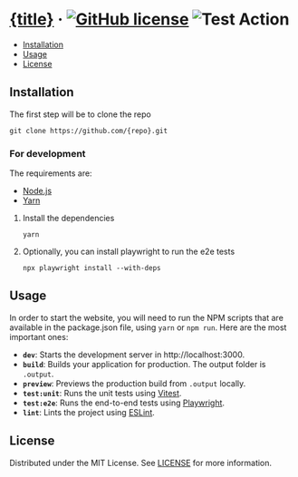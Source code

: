 # [{title}][website] &middot; [![GitHub license]](./LICENSE) ![Test Action]

<!-- Table of Contents -->

- [Installation](#installation)
- [Usage](#usage)
- [License](#license)

## Installation

The first step will be to clone the repo

```shell
git clone https://github.com/{repo}.git
```

### For development

The requirements are:

- [Node.js]
- [Yarn]

1. Install the dependencies
   ```shell
   yarn
   ```
2. Optionally, you can install playwright to run the e2e tests
   ```shell
   npx playwright install --with-deps
   ```

## Usage

In order to start the website, you will need to run the NPM scripts that are available in the package.json file,
using `yarn` or `npm run`. Here are the most important ones:

- **`dev`**: Starts the development server in http://localhost:3000.
- **`build`**: Builds your application for production. The output folder is `.output`.
- **`preview`**: Previews the production build from `.output` locally.
- **`test:unit`**: Runs the unit tests using [Vitest].
- **`test:e2e`**: Runs the end-to-end tests using [Playwright].
- **`lint`**: Lints the project using [ESLint].

## License

Distributed under the MIT License. See [LICENSE](./LICENSE) for more information.

<!-- Packages links -->

[eslint]: https://eslint.org
[node.js]: https://nodejs.org/en/
[playwright]: https://playwright.dev
[vitest]: https://vitest.dev
[yarn]: https://yarnpkg.com/

<!-- Repository links -->

[website]: https://github.com/{repo}

<!-- Shields.io links -->

[github license]: https://img.shields.io/badge/license-MIT-blue.svg
[test action]: https://github.com/{repo}/actions/workflows/ci.yaml/badge.svg

